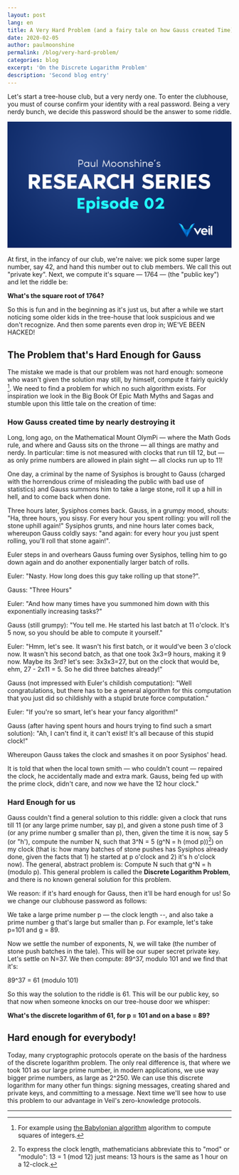 ```yaml
---
layout: post
lang: en
title: A Very Hard Problem (and a fairy tale on how Gauss created Time)
date: 2020-02-05
author: paulmoonshine
permalink: /blog/very-hard-problem/
categories: blog
excerpt: 'On the Discrete Logarithm Problem'
description: 'Second blog entry'
---
```


Let's start a tree-house club, but a very nerdy one. To enter the clubhouse, you must of course confirm your identity with a real password. Being a very nerdy bunch, we decide this password should be the answer to some riddle.

![](/uploads/blog/2020-02-05-paul.png)

At first, in the infancy of our club, we're naive: we pick some super large number, say 42, and hand this number out to club members. We call this out "private key". Next, we compute it's square — 1764 — (the "public key") and let the riddle be:

**What's the square root of 1764?**

So this is fun and in the beginning as it's just us, but after a while we start noticing some older kids in the tree-house that look suspicious and we don't recognize. And then some parents even drop in; WE'VE BEEN HACKED!

## The Problem that's Hard Enough for Gauss

The mistake we made is that our problem was not hard enough: someone who wasn't given the solution may still, by himself, compute it fairly quickly [^1]. We need to find a problem for which no such algorithm exists. For inspiration we look in the Big Book Of Epic Math Myths and Sagas and stumble upon this little tale on the creation of time:

### How Gauss created time by nearly destroying it

Long, long ago, on the Mathematical Mount OlymPi — where the Math Gods rule, and where and Gauss sits on the throne — all things are mathy and nerdy. In particular: time is not measured with clocks that run till 12, but — as only prime numbers are allowed in plain sight — all clocks run up to 11!

One day, a criminal by the name of Sysiphos is brought to Gauss (charged with the horrendous crime of misleading the public with bad use of statistics) and Gauss summons him to take a large stone, roll it up a hill in hell, and to come back when done.

Three hours later, Sysiphos comes back. Gauss, in a grumpy mood, shouts: "Ha, three hours, you sissy. For every hour you spent rolling: you will roll the stone uphill again!" Sysiphos grunts, and nine hours later comes back, whereupon Gauss coldly says: "and again: for every hour you just spent rolling, you'll roll that stone again!".

Euler steps in and overhears Gauss fuming over Sysiphos, telling him to go down again and do another exponentially larger batch of rolls.

Euler: "Nasty. How long does this guy take rolling up that stone?".

Gauss: "Three Hours"

Euler: "And how many times have you summoned him down with this exponentially increasing tasks?"

Gauss (still grumpy): "You tell me. He started his last batch at 11 o'clock. It's 5 now, so you should be able to compute it yourself."

Euler: "Hmm, let's see. It wasn't his first batch, or it would've been 3 o'clock now. It wasn't his second batch, as that one took 3x3=9 hours, making it 9 now. Maybe its 3rd? let's see: 3x3x3=27, but on the clock that would be, ehm, 27 - 2x11 = 5. So he did three batches already!"

Gauss (not impressed with Euler's childish computation): "Well congratulations, but there has to be a general algorithm for this computation that you just did so childishly with a stupid brute force computation."

Euler: "If you're so smart, let's hear your fancy algorithm!"

Gauss (after having spent hours and hours trying to find such a smart solution): "Ah, I can't find it, it can't exist! It's all because of this stupid clock!"

Whereupon Gauss takes the clock and smashes it on poor Sysiphos' head.

It is told that when the local town smith — who couldn't count — repaired the clock, he accidentally made and extra mark. Gauss, being fed up with the prime clock, didn't care, and now we have the 12 hour clock."

### Hard Enough for us

Gauss couldn't find a general solution to this riddle: given a clock that runs till 11 (or any large prime number, say p), and given a stone push time of 3 (or any prime number g smaller than p), then, given the time it is now, say 5 (or "h'), compute the number N, such that 3^N = 5 (g^N = h (mod p))[^2]) on my clock (that is: how many batches of stone pushes has Sysiphos already done, given the facts that 1) he started at p o'clock and 2) it's h o'clock now). The general, abstract problem is: Compute N such that g^N = h (modulo p). This general problem is called the **Discrete Logarithm Problem**, and there is no known general solution for this problem.

We reason: if it's hard enough for Gauss, then it'll be hard enough for us! So we change our clubhouse password as follows:

We take a large prime number p — the clock length --, and also take a prime number g that's large but smaller than p. For example, let's take p=101 and g = 89.

Now we settle the number of exponents, N, we will take (the number of stone push batches in the tale). This will be our super secret private key. Let's settle on N=37. We then compute: 89^37, modulo 101 and we find that it's:

89^37 = 61 (modulo 101)

So this way the solution to the riddle is 61. This will be our public key, so that now when someone knocks on our tree-house door we whisper:

**What's the discrete logarithm of 61, for p = 101 and on a base = 89?**

## Hard enough for everybody!

Today, many cryptographic protocols operate on the basis of the hardness of the discrete logarithm problem. The only real difference is, that where we took 101 as our large prime number, in modern applications, we use way bigger prime numbers, as large as 2^250. We can use this discrete logarithm for many other fun things: signing messages, creating shared and private keys, and committing to a message. Next time we'll see how to use this problem to our advantage in Veil's zero-knowledge protocols.


---

[^1]: For example using [the Babylonian algorithm](https://en.wikipedia.org/wiki/Methods_of_computing_square_roots#Babylonian_method) algorithm to compute squares of integers.

[^2]: To express the clock length, mathematicians abbreviate this to "mod" or "modulo": 13 = 1 (mod 12) just means: 13 hours is the same as 1 hour on a 12-clock.